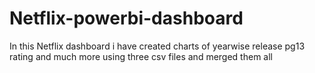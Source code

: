 # Netflix-powerbi-dashboard
In this Netflix dashboard i have created charts of yearwise release pg13 rating and much more using three csv files and merged them all
